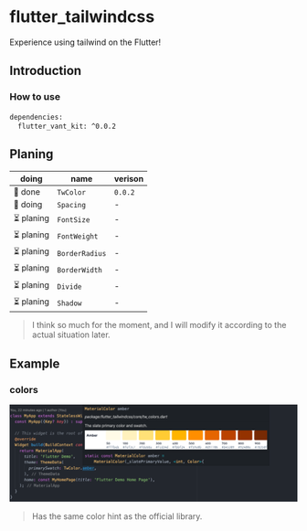 # flutter_tailwindcss

Experience using tailwind on the Flutter!

## Introduction

### How to use

```
dependencies:
  flutter_vant_kit: ^0.0.2
```

## Planing

| doing      | name           | verison |
| ---------- | -------------- | ------- |
| 🚀 done    | `TwColor`      | `0.0.2` |
| 👷 doing   | `Spacing`      | -       |
| ⏳ planing | `FontSize`     | -       |
| ⏳ planing | `FontWeight`   | -       |
| ⏳ planing | `BorderRadius` | -       |
| ⏳ planing | `BorderWidth`  | -       |
| ⏳ planing | `Divide`       | -       |
| ⏳ planing | `Shadow`       | -       |

> I think so much for the moment, and I will modify it according to the actual situation later.

## Example

### colors

![](images/dcos/colors.png)

> Has the same color hint as the official library.
